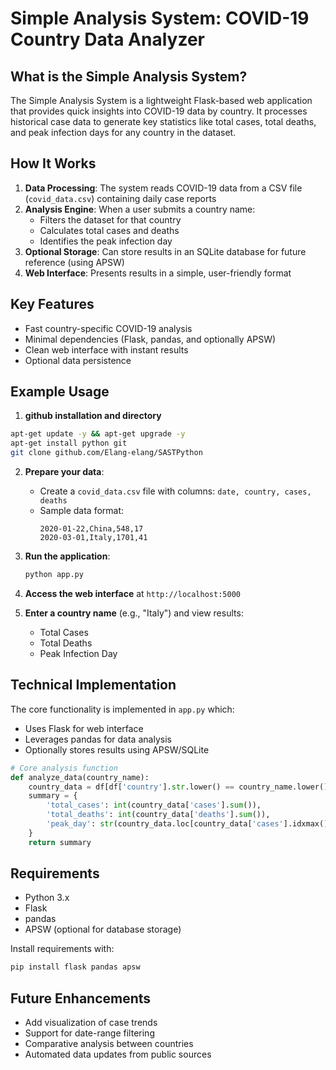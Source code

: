 # Simple Analysis System: COVID-19 Country Data Analyzer

## What is the Simple Analysis System?

The Simple Analysis System is a lightweight Flask-based web application that provides quick insights into COVID-19 data by country. It processes historical case data to generate key statistics like total cases, total deaths, and peak infection days for any country in the dataset.

## How It Works

1. **Data Processing**: The system reads COVID-19 data from a CSV file (`covid_data.csv`) containing daily case reports
2. **Analysis Engine**: When a user submits a country name:
   - Filters the dataset for that country
   - Calculates total cases and deaths
   - Identifies the peak infection day
3. **Optional Storage**: Can store results in an SQLite database for future reference (using APSW)
4. **Web Interface**: Presents results in a simple, user-friendly format

## Key Features

- Fast country-specific COVID-19 analysis
- Minimal dependencies (Flask, pandas, and optionally APSW)
- Clean web interface with instant results
- Optional data persistence

## Example Usage

1. **github installation and directory**
```bash
apt-get update -y && apt-get upgrade -y
apt-get install python git
git clone github.com/Elang-elang/SASTPython 
```

2. **Prepare your data**:
   - Create a `covid_data.csv` file with columns: `date, country, cases, deaths`
   - Sample data format:
     ```
     2020-01-22,China,548,17
     2020-03-01,Italy,1701,41
     ```

3. **Run the application**:
   ```bash
   python app.py
   ```

4. **Access the web interface** at `http://localhost:5000`

5. **Enter a country name** (e.g., "Italy") and view results:
   - Total Cases
   - Total Deaths
   - Peak Infection Day

## Technical Implementation

The core functionality is implemented in `app.py` which:
- Uses Flask for web interface
- Leverages pandas for data analysis
- Optionally stores results using APSW/SQLite

```python
# Core analysis function
def analyze_data(country_name):
    country_data = df[df['country'].str.lower() == country_name.lower()]
    summary = {
        'total_cases': int(country_data['cases'].sum()),
        'total_deaths': int(country_data['deaths'].sum()),
        'peak_day': str(country_data.loc[country_data['cases'].idxmax()]['date'].date())
    }
    return summary
```

## Requirements

- Python 3.x
- Flask
- pandas
- APSW (optional for database storage)

Install requirements with:
```bash
pip install flask pandas apsw
```

## Future Enhancements

- Add visualization of case trends
- Support for date-range filtering
- Comparative analysis between countries
- Automated data updates from public sources

